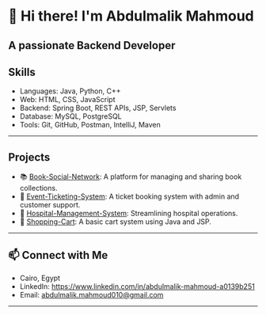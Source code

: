 # 👋 Hi there! I'm Abdulmalik Mahmoud

 A passionate Backend Developer  
---

## Skills

-  Languages: Java, Python, C++
-  Web: HTML, CSS, JavaScript 
-  Backend: Spring Boot, REST APIs, JSP, Servlets
-  Database: MySQL, PostgreSQL
-  Tools: Git, GitHub, Postman, IntelliJ, Maven

---

## Projects

- 📚 [Book-Social-Network](https://github.com/Abd973/Book-Social-Network): A platform for managing and sharing book collections.
- 🎫 [Event-Ticketing-System](https://github.com/Abd973/Event-Ticketing-System): A ticket booking system with admin and customer support.
- 🏥 [Hospital-Management-System](https://github.com/Abd973/Hospital-Management-System): Streamlining hospital operations.
- 🛒 [Shopping-Cart](https://github.com/Abd973/Shopping-Cart): A basic cart system using Java and JSP.

---

## 📫 Connect with Me

- Cairo, Egypt
- LinkedIn: https://www.linkedin.com/in/abdulmalik-mahmoud-a0139b251
- Email: abdulmalik.mahmoud010@gmail.com

---
